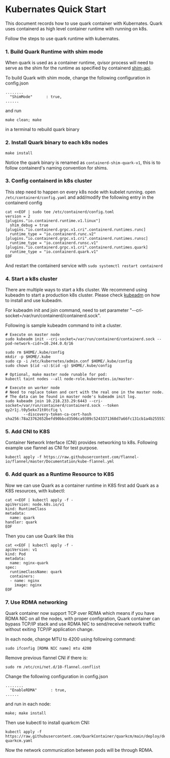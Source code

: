 # Kubernates Quick Start
This document records how to use quark container with Kubernates. Quark uses containerd as high level container runtime with running on k8s.

Follow the steps to use quark runtime with kubernates.
### 1. Build Quark Runtime with shim mode
When quark is used as a container runtime, qvisor process will need to serve as the shim for the runtime as specified by containerd [shim-api](https://github.com/containerd/containerd/blob/main/runtime/v2/README.md).

To build Quark with shim mode, change the following configuration in config.json
```
........
  "ShimMode"      : true,
......
```
and run 
```
make clean; make
```
in a terminal to rebuild quark binary

### 2. Install Quark binary to each k8s nodes


```
make install
```
Notice the quark binary is renamed as `containerd-shim-quark-v1`, this is to follow containerd's naming convention for shims.

### 3. Config containerd in k8s cluster
This step need to happen on every k8s node with kubelet running.
open `/etc/containerd/config.yaml` and add/modify the following entry in the containerd config
```
cat <<EOF | sudo tee /etc/containerd/config.toml
version = 2
[plugins."io.containerd.runtime.v1.linux"]
  shim_debug = true
[plugins."io.containerd.grpc.v1.cri".containerd.runtimes.runc]
  runtime_type = "io.containerd.runc.v2"
[plugins."io.containerd.grpc.v1.cri".containerd.runtimes.runsc]
  runtime_type = "io.containerd.runsc.v1"
[plugins."io.containerd.grpc.v1.cri".containerd.runtimes.quark]
  runtime_type = "io.containerd.quark.v1"
EOF
```
And restart the containerd service with `sudo systemctl restart containerd`


### 4. Start a k8s cluster
There are multiple ways to start a k8s cluster. We recommend using kubeadm to start a production k8s cluster. Please check [kubeadm](https://kubernetes.io/docs/reference/setup-tools/kubeadm/) on how to install and use kubeadm.

For kubeadm init and join command, need to set parameter "--cri-socket=/var/run/containerd/containerd.sock".

Following is sample kubeadm command to init a cluster.
```
# Execute on master node
sudo kubeadm init --cri-socket=/var/run/containerd/containerd.sock --pod-network-cidr=10.244.0.0/16

sudo rm $HOME/.kube/config
mkdir -p $HOME/.kube
sudo cp -i /etc/kubernetes/admin.conf $HOME/.kube/config
sudo chown $(id -u):$(id -g) $HOME/.kube/config

# Optional, make master node runable for pod:
kubectl taint nodes --all node-role.kubernetes.io/master-
```

```
# Execute on worker node
# Need to replace token and cert with the real one in the master node. 
# The data can be found in master node's kubeadm init log.
sudo kubeadm join 10.218.233.29:6443 --cri-socket=/var/run/containerd/containerd.sock --token qy2r1j.t0y5ekx71t0tcfiq \
        --discovery-token-ca-cert-hash sha256:78a23762652befd90bbcd3506ca9309c5243371360d7a66fc131cb1a4b255553
```

### 5. Add CNI to K8S
Container Network Interface (CNI) provides networking to k8s. Following example use flannel as CNI for test purpose.
```
kubectl apply -f https://raw.githubusercontent.com/flannel-io/flannel/master/Documentation/kube-flannel.yml
```

### 6. Add quark as a Runtime Resource to K8S
Now we can use Quark as a container runtime in K8S
first add Quark as a K8S resources, with kubectl:
```
cat <<EOF | kubectl apply -f -
apiVersion: node.k8s.io/v1
kind: RuntimeClass
metadata:
  name: quark
handler: quark
EOF
```
Then you can use Quark like this
```
cat <<EOF | kubectl apply -f -
apiVersion: v1
kind: Pod
metadata:
  name: nginx-quark
spec:
  runtimeClassName: quark
  containers:
  - name: nginx
    image: nginx
EOF
```

### 7. Use RDMA networking

Quark container now support TCP over RDMA which means if you have RDMA NIC on all the nodes, with proper configration, Quark container can bypass TCP/IP stack and use RDMA NIC to send/receive network traffic without exiting TCP/IP application change. 

In each node, change MTU to 4200 using following command:
```
sudo ifconfig [RDMA NIC name] mtu 4200
```

Remove previous flannel CNI if there is:
```
sudo rm /etc/cni/net.d/10-flannel.conflist
```

Change the following configuration in config.json
```
........
  "EnableRDMA"      : true,
......
```
and run in each node:
```
make; make install
```

Then use kubectl to install quarkcm CNI:
```
kubectl apply -f https://raw.githubusercontent.com/QuarkContainer/quarkcm/main/deploy/deploy-quarkcm.yaml
```

Now the network communication between pods will be through RDMA.
